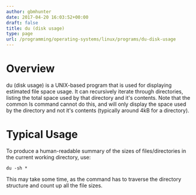 ```yaml
---
author: gbmhunter
date: 2017-04-20 16:03:52+00:00
draft: false
title: du (disk usage)
type: page
url: /programming/operating-systems/linux/programs/du-disk-usage
---
```


# Overview




du (disk usage) is a UNIX-based program that is used for displaying estimated file space usage. It can recursively iterate through directories, listing the total space used by that directory and it's contents. Note that the common ls command cannot do this, and will only display the space used by the directory and not it's contents (typically around 4kB for a directory).




# Typical Usage




To produce a human-readable summary of the sizes of files/directories in the current working directory, use:



    
    du -sh *




This may take some time, as the command has to traverse the directory structure and count up all the file sizes.
